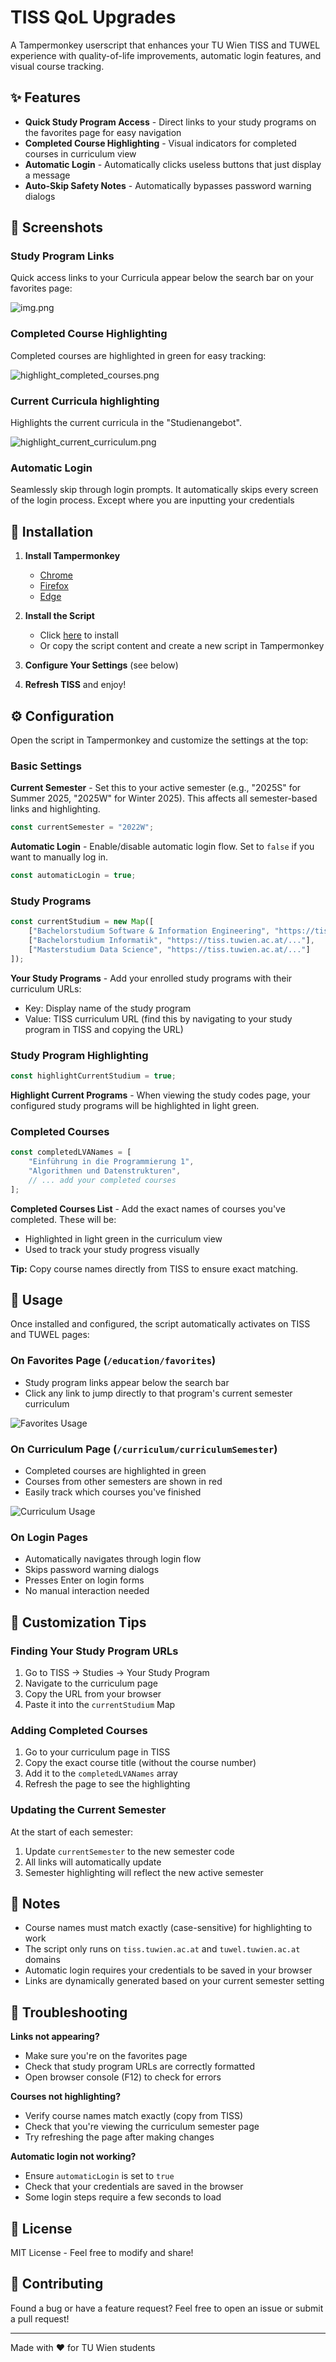 # TISS QoL Upgrades

A Tampermonkey userscript that enhances your TU Wien TISS and TUWEL experience with quality-of-life improvements,
automatic login features, and visual course tracking.

## ✨ Features

- **Quick Study Program Access** - Direct links to your study programs on the favorites page for easy navigation
- **Completed Course Highlighting** - Visual indicators for completed courses in curriculum view
- **Automatic Login** - Automatically clicks useless buttons that just display a message
- **Auto-Skip Safety Notes** - Automatically bypasses password warning dialogs

## 📸 Screenshots

### Study Program Links

Quick access links to your Curricula appear below the search bar on your favorites page:

![img.png](assets/img.png)

### Completed Course Highlighting

Completed courses are highlighted in green for easy tracking:

![highlight_completed_courses.png](assets/highlight_completed_courses.png)

### Current Curricula highlighting

Highlights the current curricula in the "Studienangebot".

![highlight_current_curriculum.png](assets/highlight_current_curriculum.png)

### Automatic Login

Seamlessly skip through login prompts. It automatically skips every screen of the login process. Except where you are
inputting your credentials

## 🚀 Installation

1. **Install Tampermonkey**
    - [Chrome](https://chrome.google.com/webstore/detail/tampermonkey/dhdgffkkebhmkfjojejmpbldmpobfkfo)
    - [Firefox](https://addons.mozilla.org/en-US/firefox/addon/tampermonkey/)
    - [Edge](https://microsoftedge.microsoft.com/addons/detail/tampermonkey/iikmkjmpaadaobahmlepeloendndfphd)

2. **Install the Script**
    - Click [here](./TissQolUpgrades.user.js) to install
    - Or copy the script content and create a new script in Tampermonkey

3. **Configure Your Settings** (see below)

4. **Refresh TISS** and enjoy!

## ⚙️ Configuration

Open the script in Tampermonkey and customize the settings at the top:

### Basic Settings

**Current Semester** - Set this to your active semester (e.g., "2025S" for Summer 2025, "2025W" for Winter 2025). This
affects all semester-based links and highlighting.

```javascript
const currentSemester = "2022W";
```

**Automatic Login** - Enable/disable automatic login flow. Set to `false` if you want to manually log in.

```javascript
const automaticLogin = true;
```

### Study Programs

```javascript
const currentStudium = new Map([
    ["Bachelorstudium Software & Information Engineering", "https://tiss.tuwien.ac.at/..."],
    ["Bachelorstudium Informatik", "https://tiss.tuwien.ac.at/..."],
    ["Masterstudium Data Science", "https://tiss.tuwien.ac.at/..."]
]);
```

**Your Study Programs** - Add your enrolled study programs with their curriculum URLs:

- Key: Display name of the study program
- Value: TISS curriculum URL (find this by navigating to your study program in TISS and copying the URL)

### Study Program Highlighting

```javascript
const highlightCurrentStudium = true;
```

**Highlight Current Programs** - When viewing the study codes page, your configured study programs will be highlighted
in light green.

### Completed Courses

```javascript
const completedLVANames = [
    "Einführung in die Programmierung 1",
    "Algorithmen und Datenstrukturen",
    // ... add your completed courses
];
```

**Completed Courses List** - Add the exact names of courses you've completed. These will be:

- Highlighted in light green in the curriculum view
- Used to track your study progress visually

**Tip:** Copy course names directly from TISS to ensure exact matching.

## 🎯 Usage

Once installed and configured, the script automatically activates on TISS and TUWEL pages:

### On Favorites Page (`/education/favorites`)

- Study program links appear below the search bar
- Click any link to jump directly to that program's current semester curriculum

![Favorites Usage](./images/usage-favorites.png)

### On Curriculum Page (`/curriculum/curriculumSemester`)

- Completed courses are highlighted in green
- Courses from other semesters are shown in red
- Easily track which courses you've finished

![Curriculum Usage](./images/usage-curriculum.png)

### On Login Pages

- Automatically navigates through login flow
- Skips password warning dialogs
- Presses Enter on login forms
- No manual interaction needed

## 🔧 Customization Tips

### Finding Your Study Program URLs

1. Go to TISS → Studies → Your Study Program
2. Navigate to the curriculum page
3. Copy the URL from your browser
4. Paste it into the `currentStudium` Map

### Adding Completed Courses

1. Go to your curriculum page in TISS
2. Copy the exact course title (without the course number)
3. Add it to the `completedLVANames` array
4. Refresh the page to see the highlighting

### Updating the Current Semester

At the start of each semester:

1. Update `currentSemester` to the new semester code
2. All links will automatically update
3. Semester highlighting will reflect the new active semester

## 📝 Notes

- Course names must match exactly (case-sensitive) for highlighting to work
- The script only runs on `tiss.tuwien.ac.at` and `tuwel.tuwien.ac.at` domains
- Automatic login requires your credentials to be saved in your browser
- Links are dynamically generated based on your current semester setting

## 🐛 Troubleshooting

**Links not appearing?**

- Make sure you're on the favorites page
- Check that study program URLs are correctly formatted
- Open browser console (F12) to check for errors

**Courses not highlighting?**

- Verify course names match exactly (copy from TISS)
- Check that you're viewing the curriculum semester page
- Try refreshing the page after making changes

**Automatic login not working?**

- Ensure `automaticLogin` is set to `true`
- Check that your credentials are saved in the browser
- Some login steps require a few seconds to load

## 📄 License

MIT License - Feel free to modify and share!

## 🤝 Contributing

Found a bug or have a feature request? Feel free to open an issue or submit a pull request!

---

Made with ❤️ for TU Wien students